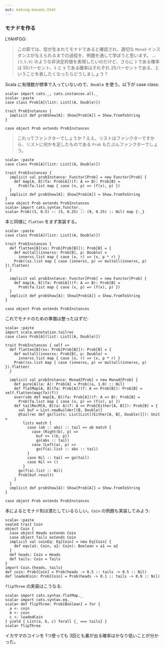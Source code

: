```yaml
---
out: making-monads.html
---
```


### モナドを作る

LYAHFGG:

> この節では、型が生まれてモナドであると確認され、適切な `Monad` インスタンスが与えられるまでの過程を、例題を通して学ぼうと思います。
> ...
> `[3,5,9]` のような非決定的値を表現したいのだけど、さらに `3` である確率は 50パーセント、`5` と `9` である確率はそれぞれ 25パーセントである、ということを表したくなったらどうしましょう？

Scala に有理数が標準で入っていないので、`Double` を使う。以下が case class:

```console:new
scala> import cats._, cats.instances.all._
scala> :paste
case class Prob[A](list: List[(A, Double)])

trait ProbInstances {
  implicit def probShow[A]: Show[Prob[A]] = Show.fromToString
}

case object Prob extends ProbInstances
```

> これってファンクターでしょうか？ええ、リストはファンクターですから、リストに何かを足したものである `Prob` もたぶんファンクターでしょう。

```console
scala> :paste
case class Prob[A](list: List[(A, Double)])

trait ProbInstances {
  implicit val probInstance: Functor[Prob] = new Functor[Prob] {
    def map[A, B](fa: Prob[A])(f: A => B): Prob[B] =
      Prob(fa.list map { case (x, p) => (f(x), p) })
  }
  implicit def probShow[A]: Show[Prob[A]] = Show.fromToString
}
case object Prob extends ProbInstances
scala> import cats.syntax.functor._
scala> Prob((3, 0.5) :: (5, 0.25) :: (9, 0.25) :: Nil) map {-_} 
```

本と同様に `flatten` をまず実装する。

```console
scala> :paste
case class Prob[A](list: List[(A, Double)])

trait ProbInstances {
  def flatten[B](xs: Prob[Prob[B]]): Prob[B] = {
    def multall(innerxs: Prob[B], p: Double) =
      innerxs.list map { case (x, r) => (x, p * r) }
    Prob((xs.list map { case (innerxs, p) => multall(innerxs, p) }).flatten)
  }

  implicit val probInstance: Functor[Prob] = new Functor[Prob] {
    def map[A, B](fa: Prob[A])(f: A => B): Prob[B] =
      Prob(fa.list map { case (x, p) => (f(x), p) })
  }
  implicit def probShow[A]: Show[Prob[A]] = Show.fromToString
}

case object Prob extends ProbInstances
```

これでモナドのための準備は整ったはずだ:

```console
scala> :paste
import scala.annotation.tailrec
case class Prob[A](list: List[(A, Double)])

trait ProbInstances { self =>
  def flatten[B](xs: Prob[Prob[B]]): Prob[B] = {
    def multall(innerxs: Prob[B], p: Double) =
      innerxs.list map { case (x, r) => (x, p * r) }
    Prob((xs.list map { case (innerxs, p) => multall(innerxs, p) }).flatten)
  }

  implicit val probInstance: Monad[Prob] = new Monad[Prob] {
    def pure[A](a: A): Prob[A] = Prob((a, 1.0) :: Nil)
    def flatMap[A, B](fa: Prob[A])(f: A => Prob[B]): Prob[B] = self.flatten(map(fa)(f))
    override def map[A, B](fa: Prob[A])(f: A => B): Prob[B] =
      Prob(fa.list map { case (x, p) => (f(x), p) })
    def tailRecM[A, B](a: A)(f: A => Prob[Either[A, B]]): Prob[B] = {
      val buf = List.newBuilder[(B, Double)]
      @tailrec def go(lists: List[List[(Either[A, B], Double)]]): Unit =
        lists match {
          case (ab :: abs) :: tail => ab match {
            case (Right(b), p) =>
              buf += ((b, p))
              go(abs :: tail)
            case (Left(a), p) =>
              go(f(a).list :: abs :: tail)
          }
          case Nil :: tail => go(tail)
          case Nil => ()
        }
      go(f(a).list :: Nil)
      Prob(buf.result)
    }
  }
  implicit def probShow[A]: Show[Prob[A]] = Show.fromToString
}

case object Prob extends ProbInstances
```

本によるとモナド則は満たしているらしい。`Coin` の例題も実装してみよう:

```console
scala> :paste
sealed trait Coin
object Coin {
  case object Heads extends Coin
  case object Tails extends Coin
  implicit val coinEq: Eq[Coin] = new Eq[Coin] {
    def eqv(a1: Coin, a2: Coin): Boolean = a1 == a2
  }
  def heads: Coin = Heads
  def tails: Coin = Tails
}
import Coin.{heads, tails}
def coin: Prob[Coin] = Prob(heads -> 0.5 :: tails -> 0.5 :: Nil)
def loadedCoin: Prob[Coin] = Prob(heads -> 0.1 :: tails -> 0.9 :: Nil)
```

`flipThree` の実装はこうなる:

```console
scala> import cats.syntax.flatMap._
scala> import cats.syntax.eq._
scala> def flipThree: Prob[Boolean] = for {
  a <- coin
  b <- coin
  c <- loadedCoin
} yield { List(a, b, c) forall {_ === tails} }
scala> flipThree
```

イカサマのコインを 1つ使っても 3回とも裏が出る確率はかなり低いことが分かった。
